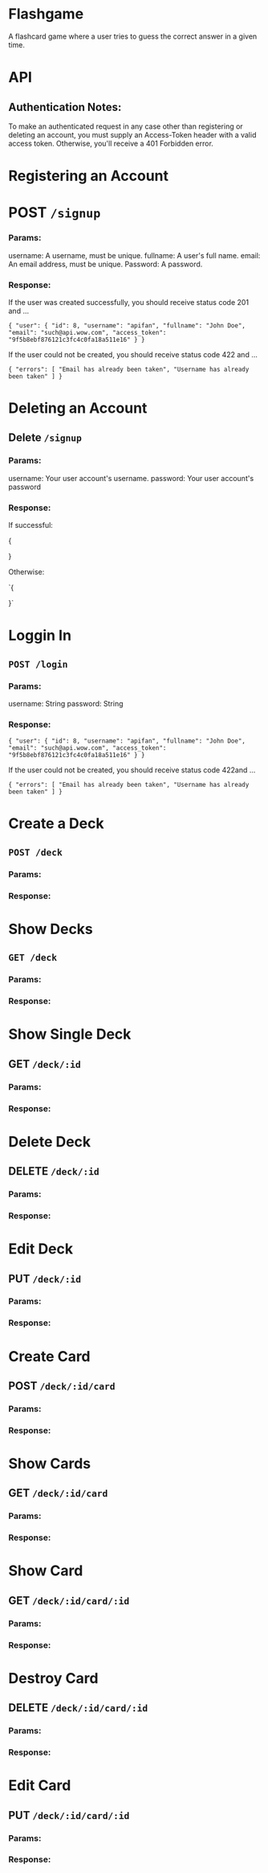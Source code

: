 # Flashgame

A flashcard game where a user tries to guess the correct answer in a given time.

# API

## Authentication Notes:

To make an authenticated request in any case other than registering
or deleting an account, you must supply an Access-Token header with a valid
access token. Otherwise, you'll receive a 401 Forbidden error.

# Registering an Account

# POST `/signup`
### Params:
username: A username, must be unique. fullname: A user's full name. email: An email address, must be unique. Password: A password.

### Response:
If the user was created successfully, you should receive status code 201 and ...

`{
    "user": {
        "id": 8,
        "username": "apifan",
        "fullname": "John Doe",
        "email": "such@api.wow.com",
        "access_token": "9f5b8ebf876121c3fc4c0fa18a511e16"
    }
}`

If the user could not be created, you should receive status code 422 and ...

`{
    "errors": [
        "Email has already been taken",
        "Username has already been taken"
        ]
}`

# Deleting an Account
## Delete `/signup`

### Params:

username: Your user account's username. password: Your user account's password

### Response:

If successful:

{

}

Otherwise:

`{

}`

# Loggin In
## `POST /login`

### Params:

username: String password: String

### Response:

`{
    "user": {
        "id": 8,
        "username": "apifan",
        "fullname": "John Doe",
        "email": "such@api.wow.com",
        "access_token": "9f5b8ebf876121c3fc4c0fa18a511e16"
    }
}`

If the user could not be created, you should receive status code 422and ...

`{
    "errors": [
        "Email has already been taken",
        "Username has already been taken"
    ]
}`

# Create a Deck
## `POST /deck`

### Params:

### Response:


# Show Decks
## `GET /deck`

### Params:

### Response:


# Show Single Deck
## GET `/deck/:id`

### Params:

### Response:

# Delete Deck
## DELETE `/deck/:id`

### Params:

### Response:


# Edit Deck
## PUT `/deck/:id`

### Params:

### Response:


# Create Card
## POST `/deck/:id/card`

### Params:

### Response:


# Show Cards
## GET `/deck/:id/card`

### Params:

### Response:


# Show Card
## GET `/deck/:id/card/:id`

### Params:

### Response:


# Destroy Card
## DELETE `/deck/:id/card/:id`

### Params:

### Response:


# Edit Card
## PUT `/deck/:id/card/:id`

### Params:

### Response:





